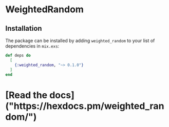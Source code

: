 # WeightedRandom

## Installation

The package can be installed by adding `weighted_random` to your list of dependencies in `mix.exs`:

```elixir
def deps do
  [
    {:weighted_random, "~> 0.1.0"}
  ]
end
```

<h1>[Read the docs]("https://hexdocs.pm/weighted_random/")</h1>